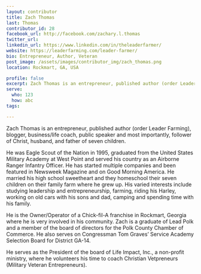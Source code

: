 ```yaml
---
layout: contributor
title: Zach Thomas
last: Thomas
contributor_id: 28
facebook_url: http://facebook.com/zachary.l.thomas
twitter_url: 
linkedin_url: https://www.linkedin.com/in/theleaderfarmer/
website: https://leaderfarming.com/leader-farmer/
bio: Entrepreneur, Author, Veteran
post_image: /assets/images/contributor_img/zach_thomas.png
location: Rockmart, GA, USA

profile: false
excerpt: Zach Thomas is an entrepreneur, published author (order Leader Farming), blogger, business/life coach, public speaker and most importantly, follower of Christ, husband, and father of seven children.
serve:
  who: 123
  how: abc
tags:

---
```

Zach Thomas is an entrepreneur, published author (order Leader Farming), blogger, business/life coach, public speaker and most importantly, follower of Christ, husband, and father of seven children.

He was Eagle Scout of the Nation in 1995, graduated from the United States Military Academy at West Point and served his country as an Airborne Ranger Infantry Officer. He has started multiple companies and been featured in Newsweek Magazine and on Good Morning America. He married his high school sweetheart and they homeschool their seven children on their family farm where he grew up. His varied interests include studying leadership and entrepreneurship, farming, riding his Harley, working on old cars with his sons and dad, camping and spending time with his family.

He is the Owner/Operator of a Chick-fil-A franchise in Rockmart, Georgia where he is very involved in his community. Zach is a graduate of Lead Polk and a member of the board of directors for the Polk County Chamber of Commerce.  He also serves on Congressman Tom Graves’ Service Academy Selection Board  for District GA-14.

He serves as the President of the board of Life Impact, Inc., a non-profit ministry, where he volunteers his time to coach Christian Vetpreneurs (Military Veteran Entrepreneurs).